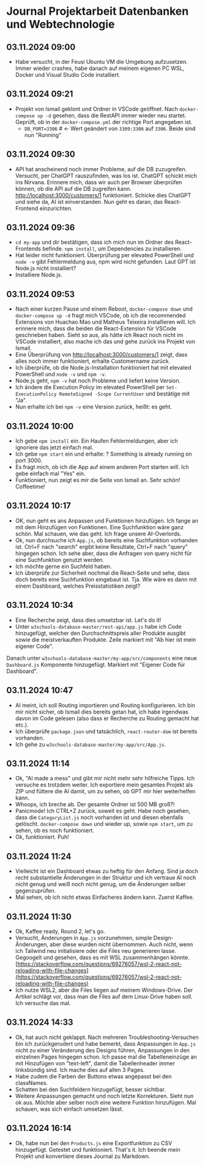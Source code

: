 # Journal Projektarbeit Datenbanken und Webtechnologie

## 03.11.2024 09:00

- Habe versucht, in der Feusi Ubuntu VM die Umgebung aufzusetzen. Immer wieder crashes, habe danach auf meinem eigenen PC WSL, Docker und Visual Studio Code installiert.

## 03.11.2024 09:21

- Projekt von Ismail geklont und Ordner in VSCode geöffnet. Nach `docker-compose up -d` gesehen, dass die RestAPI immer wieder neu startet. Geprüft, ob in der `docker-compose.yml` der richtige Port angegeben ist.
  - `DB_PORT=3306` # ← Wert geändert von `3309:3306` auf `3306`. Beide sind nun "Running"

## 03.11.2024 09:30

- API hat anscheinend noch immer Probleme, auf die DB zuzugreifen. Versucht, per ChatGPT rauszufinden, was los ist. ChatGPT schickt mich ins Nirvana. Erinnere mich, dass wir auch per Browser überprüfen können, ob die API auf die DB zugreifen kann. [http://localhost:3000/customers/1](http://localhost:3000/customers/1) funktioniert. Schicke dies ChatGPT und siehe da, AI ist einverstanden. Nun geht es daran, das React-Frontend einzurichten.

## 03.11.2024 09:36

- `cd my-app` und dir bestätigen, dass ich mich nun im Ordner des React-Frontends befinde. `npm install`, um Dependencies zu installieren.
- Hat leider nicht funktioniert. Überprüfung per elevated PowerShell und `node -v` gibt Fehlermeldung aus, npm wird nicht gefunden. Laut GPT ist Node.js nicht installiert?
- Installiere Node.js.

## 03.11.2024 09:53

- Nach einer kurzen Pause und einem Reboot, `docker-compose down` und `docker-compose up -d` fragt mich VSCode, ob ich die recommended Extensions von Huachao Mao und Matheus Teixeira installieren will. Ich erinnere mich, dass die beiden die React-Extension für VSCode geschrieben haben. Sieht so aus, als hätte ich React noch nicht im VSCode installiert, also mache ich das und gehe zurück ins Projekt von Ismail.
- Eine Überprüfung von [http://localhost:3000/customers/1](http://localhost:3000/customers/1) zeigt, dass alles noch immer funktioniert, erhalte Customername zurück.
- Ich überprüfe, ob die Node.js-Installation funktioniert hat mit elevated PowerShell und `node -v` und `npm -v`.
- Node.js geht, `npm -v` hat noch Probleme und liefert keine Version.
- Ich ändere die Execution Policy im elevated PowerShell per `Set-ExecutionPolicy RemoteSigned -Scope CurrentUser` und bestätige mit "Ja".
- Nun erhalte ich bei `npm -v` eine Version zurück, heißt: es geht.

## 03.11.2024 10:00

- Ich gebe `npm install` ein. Ein Haufen Fehlermeldungen, aber ich ignoriere das jetzt einfach mal.
- Ich gebe `npm start` ein und erhalte: ? Something is already running on port 3000.
- Es fragt mich, ob ich die App auf einem anderen Port starten will. Ich gebe einfach mal "Yes" ein.
- Funktioniert, nun zeigt es mir die Seite von Ismail an. Sehr schön! Coffeetime!

## 03.11.2024 10:17

- OK, nun geht es ans Anpassen und Funktionen hinzufügen. Ich fange an mit dem Hinzufügen von Funktionen. Eine Suchfunktion wäre ganz schön. Mal schauen, wie das geht. Ich frage unsere AI-Overlords.
- Ok, nun durchsuche ich `App.js`, ob bereits eine Suchfunktion vorhanden ist. Ctrl+F nach "search" ergibt keine Resultate, Ctrl+F nach "query" hingegen schon. Ich sehe aber, dass die Anfragen von query nicht für eine Suchfunktion genutzt werden.
- Ich möchte gerne ein Suchfeld haben.
- Ich überprüfe zur Sicherheit nochmal die React-Seite und sehe, dass doch bereits eine Suchfunktion eingebaut ist. Tja. Wie wäre es dann mit einem Dashboard, welches Preisstatistiken zeigt?

## 03.11.2024 10:34

- Eine Recherche zeigt, dass dies umsetzbar ist. Let's do it!
- Unter `w3schools-database-master/rest-api/app.js` habe ich Code hinzugefügt, welcher den Durchschnittspreis aller Produkte ausgibt sowie die meistverkauften Produkte. Zeile markiert mit "Ab hier ist mein eigener Code".

Danach unter `w3schools-database-master/my-app/src/components` eine neue `Dashboard.js` Komponente hinzugefügt. Markiert mit "Eigener Code für Dashboard".

## 03.11.2024 10:47

- AI meint, ich soll Routing importieren und Routing konfigurieren. Ich bin mir nicht sicher, ob Ismail dies bereits getan hat, ich habe irgendwas davon im Code gelesen (also dass er Recherche zu Routing gemacht hat etc.).
- Ich überprüfe `package.json` und tatsächlich, `react-router-dom` ist bereits vorhanden.
- Ich gehe zu `w3schools-database-master/my-app/src/App.js`.

## 03.11.2024 11:14

- Ok, "AI made a mess" und gibt mir nicht mehr sehr hilfreiche Tipps. Ich versuche es trotzdem weiter. Ich exportiere mein gesamtes Projekt als ZIP und füttere die AI damit, um zu sehen, ob GPT mir hier weiterhelfen kann.
- Whoops, ich breche ab. Der gesamte Ordner ist 500 MB groß?!
- Panicmode! Ich CTRL+Z zurück, soweit es geht. Habe noch gesehen, dass die `CategoryList.js` noch vorhanden ist und diesen ebenfalls gelöscht. `docker-compose down` und wieder up, sowie `npm start`, um zu sehen, ob es noch funktioniert.
- Ok, funktioniert. Puh!

## 03.11.2024 11:24

- Vielleicht ist ein Dashboard etwas zu heftig für den Anfang. Sind ja doch recht substantielle Änderungen in der Struktur und ich vertraue AI noch nicht genug und weiß noch nicht genug, um die Änderungen selber gegenzuprüfen.
- Mal sehen, ob ich nicht etwas Einfacheres ändern kann. Zuerst Kaffee.

## 03.11.2024 11:30

- Ok, Kaffee ready, Round 2, let's go.
- Versucht, Änderungen in `App.js` vorzunehmen, simple Design-Änderungen, aber diese wurden nicht übernommen. Auch nicht, wenn ich Tailwind neu initialisiere oder die Files neu generieren lasse. Gegoogelt und gesehen, dass es mit WSL zusammenhängen könnte. [https://stackoverflow.com/questions/69276057/wsl-2-react-not-reloading-with-file-changes](https://stackoverflow.com/questions/69276057/wsl-2-react-not-reloading-with-file-changes)
- Ich nutze WSL2, aber die Files liegen auf meinem Windows-Drive. Der Artikel schlägt vor, dass man die Files auf dem Linux-Drive haben soll. Ich versuche das mal.

## 03.11.2024 14:33

- Ok, hat auch nicht geklappt. Nach mehreren Troubleshooting-Versuchen bin ich zurückgerudert und habe bemerkt, dass Anpassungen in `App.js` nicht zu einer Veränderung des Designs führen, Anpassungen in den einzelnen Pages hingegen schon. Ich passe mal die Tabelleneinzüge an mit Hinzufügen von "text-left", damit die Tabellenheader immer linksbündig sind. Ich mache dies auf allen 3 Pages.
- Habe zudem die Farben der Buttons etwas angepasst bei den classNames.
- Schatten bei den Suchfeldern hinzugefügt, besser sichtbar.
- Weitere Anpassungen gemacht und noch letzte Korrekturen. Sieht nun ok aus. Möchte aber selber noch eine weitere Funktion hinzufügen. Mal schauen, was sich einfach umsetzen lässt.

## 03.11.2024 16:14

- Ok, habe nun bei den `Products.js` eine Exportfunktion zu CSV hinzugefügt. Getestet und funktioniert. That's it. Ich beende mein Projekt und konvertiere dieses Journal zu Markdown.
